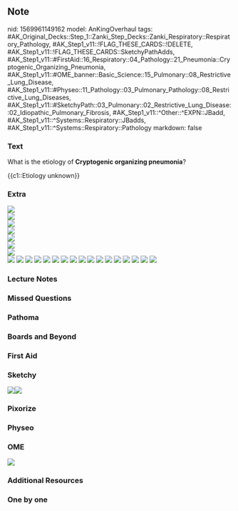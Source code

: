 ## Note
nid: 1569961149162
model: AnKingOverhaul
tags: #AK_Original_Decks::Step_1::Zanki_Step_Decks::Zanki_Respiratory::Respiratory_Pathology, #AK_Step1_v11::!FLAG_THESE_CARDS::!DELETE, #AK_Step1_v11::!FLAG_THESE_CARDS::SketchyPathAdds, #AK_Step1_v11::#FirstAid::16_Respiratory::04_Pathology::21_Pneumonia::Cryptogenic_Organizing_Pneumonia, #AK_Step1_v11::#OME_banner::Basic_Science::15_Pulmonary::08_Restrictive_Lung_Disease, #AK_Step1_v11::#Physeo::11_Pathology::03_Pulmonary_Pathology::08_Restrictive_Lung_Diseases, #AK_Step1_v11::#SketchyPath::03_Pulmonary::02_Restrictive_Lung_Disease::02_Idiopathic_Pulmonary_Fibrosis, #AK_Step1_v11::^Other::^EXPN::JBadd, #AK_Step1_v11::^Systems::Respiratory::JBadds, #AK_Step1_v11::^Systems::Respiratory::Pathology
markdown: false

### Text
What is the etiology of <b>Cryptogenic organizing pneumonia</b>?
<div>
  {{c1::Etiology unknown}}
</div>

### Extra
<img src="Screen%20Shot%202019-10-01%20at%203.49.01%20PM.png">
<div><img src=
"Screen%20Shot%202019-10-01%20at%203.45.46%20PM.png"></div>
<div><img src=
"Screen%20Shot%202019-10-01%20at%203.55.07%20PM.png"></div>
<div><img src=
"Screen%20Shot%202019-10-01%20at%203.55.17%20PM.png"></div>
<div><img src=
"Screen%20Shot%202019-10-01%20at%203.55.27%20PM.png"></div>
<div><img src=
"Screen%20Shot%202019-10-01%20at%203.55.50%20PM.png"></div>
<div><img src=
"Screen%20Shot%202019-10-01%20at%203.57.49%20PM.png"></div><img src="Screen%20Shot%202019-10-06%20at%2010.14.53%20PM.png">
<img src="Screen%20Shot%202019-10-06%20at%2010.16.39%20PM.png">
<img src="Screen%20Shot%202019-10-06%20at%2010.16.51%20PM.png">
<img src="Screen%20Shot%202019-10-06%20at%2010.22.42%20PM.png">
<img src="Screen%20Shot%202019-10-06%20at%2010.24.31%20PM.png">
<img src="Screen%20Shot%202019-10-06%20at%2010.24.39%20PM.png">
<img src="Screen%20Shot%202019-10-06%20at%2010.24.50%20PM.png">
<img src="Screen%20Shot%202019-10-06%20at%2010.25.19%20PM.png">
<img src="Screen%20Shot%202019-10-06%20at%2010.25.28%20PM.png">
<img src="Screen%20Shot%202019-10-06%20at%2010.25.54%20PM.png">
<img src="Screen%20Shot%202019-10-06%20at%2010.15.15%20PM.png">
<img src="Screen%20Shot%202019-10-06%20at%2010.15.47%20PM.png">
<img src="Screen%20Shot%202019-10-06%20at%2010.16.12%20PM.png">
<img src="Screen%20Shot%202019-10-06%20at%2010.19.36%20PM.png">
<img src="Screen%20Shot%202019-10-06%20at%2010.19.52%20PM.png">
<img src="Screen%20Shot%202019-10-06%20at%2010.24.10%20PM.png">
<img src="Screen%20Shot%202019-10-06%20at%2010.19.52%20PM.png">

### Lecture Notes


### Missed Questions


### Pathoma


### Boards and Beyond


### First Aid


### Sketchy
<img src="COOP_1566160514431.jpg"><img src=
"Zoverall%20picture%20(13)_1566160514431.jpg">

### Pixorize


### Physeo


### OME
<div class="ome-widget">
  <a href=
  "https://onlinemeded.org/spa/pulmonary/restrictive-lung-disease/acquire?ref=anki">
  <img src="_OME_AnkiFlashcards_Lesson_4.png"></a>
</div>

### Additional Resources


### One by one


